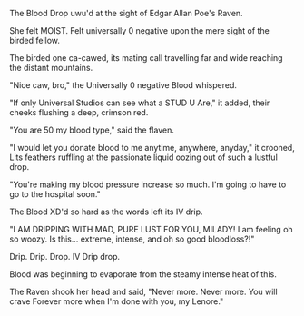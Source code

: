 <!-- title: Bloodraven Smut -->

The Blood Drop uwu'd at the sight of Edgar Allan Poe's Raven.

She felt MOIST. Felt universally 0 negative upon the mere sight of the birded fellow.

The birded one ca-cawed, its mating call travelling far and wide reaching the distant mountains.

"Nice caw, bro," the Universally 0 negative Blood whispered.

"If only Universal Studios can see what a STUD U Are," it added, their cheeks flushing a deep, crimson red.

"You are 50 my blood type," said the flaven.

"I would let you donate blood to me anytime, anywhere, anyday," it crooned, Lits feathers ruffling at the passionate liquid oozing out of such a lustful drop.

"You're making my blood pressure increase so much. I'm going to have to go to the hospital soon."

The Blood XD'd so hard as the words left its IV drip.

"I AM DRIPPING WITH MAD, PURE LUST FOR YOU, MILADY! I am feeling oh so woozy. Is this... extreme, intense, and oh so good bloodloss?!"

Drip. Drip. Drop. IV Drip drop.

Blood was beginning to evaporate from the steamy intense heat of this.

The Raven shook her head and said, "Never more. Never more. You will crave Forever more when I'm done with you, my Lenore."
